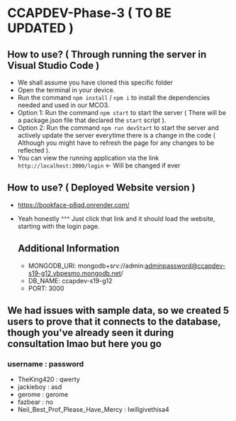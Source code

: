 # CCAPDEV-Phase-3 ( TO BE UPDATED )

## How to use? ( Through running the server in Visual Studio Code )
- We shall assume you have cloned this specific folder
- Open the terminal in your device.
- Run the command `npm install` / `npm i` to install the dependencies needed and used in our MCO3.
- Option 1: Run the command `npm start` to start the server ( There will be a package.json file that declared the `start` script ).
- Option 2: Run the command `npm run devStart` to start the server and actively update the server everytime there is a change in the code ( Although you might have to refresh the page for any changes to be reflected ).
- You can view the running application via the link `http://localhost:3000/login` <- Will be changed if ever

## How to use? ( Deployed Website version )
- https://bookface-p8qd.onrender.com/
- Yeah honestly ^^^ Just click that link and it should load the website, starting with the login page.

  ## Additional Information
  - MONGODB_URI: mongodb+srv://admin:adminpassword@ccapdev-s19-g12.ybpesmo.mongodb.net/
  - DB_NAME: ccapdev-s19-g12
  - PORT: 3000

## We had issues with sample data, so we created 5 users to prove that it connects to the database, though you've already seen it during consultation lmao but here you go
### username : password

- TheKing420 : qwerty
- jackieboy : asd
- gerome : gerome
- fazbear : no
- Neil_Best_Prof_Please_Have_Mercy : Iwillgivethisa4
